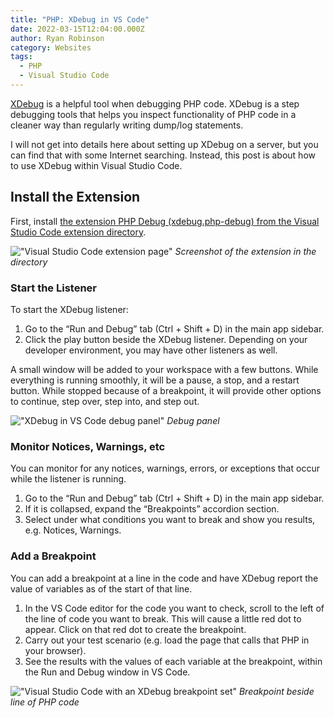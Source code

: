 ```yaml
---
title: "PHP: XDebug in VS Code"
date: 2022-03-15T12:04:00.000Z
author: Ryan Robinson
category: Websites
tags:
  - PHP
  - Visual Studio Code
---
```


[XDebug](https://xdebug.org/) is a helpful tool when debugging PHP code. XDebug is a step debugging tools that helps you inspect functionality of PHP code in a cleaner way than regularly writing dump/log statements.

I will not get into details here about setting up XDebug on a server, but you can find that with some Internet searching. Instead, this post is about how to use XDebug within Visual Studio Code.

## Install the Extension

First, install [the extension PHP Debug (xdebug.php-debug) from the Visual Studio Code extension directory](https://marketplace.visualstudio.com/items?itemName=xdebug.php-debug).

!["Visual Studio Code extension page"](/assets/img/2022/03/PHP-Debug-extension-page.png)
_Screenshot of the extension in the directory_

### Start the Listener

To start the XDebug listener:

1. Go to the “Run and Debug” tab (Ctrl + Shift + D) in the main app sidebar.
2. Click the play button beside the XDebug listener. Depending on your developer environment, you may have other listeners as well.

A small window will be added to your workspace with a few buttons. While everything is running smoothly, it will be a pause, a stop, and a restart button. While stopped because of a breakpoint, it will provide other options to continue, step over, step into, and step out.

!["XDebug in VS Code debug panel"](/assets/img/2022/03/Debug-panel.png)
_Debug panel_

### Monitor Notices, Warnings, etc

You can monitor for any notices, warnings, errors, or exceptions that occur while the listener is running.

1. Go to the “Run and Debug” tab (Ctrl + Shift + D) in the main app sidebar.
2. If it is collapsed, expand the “Breakpoints” accordion section.
3. Select under what conditions you want to break and show you results, e.g. Notices, Warnings.

### Add a Breakpoint

You can add a breakpoint at a line in the code and have XDebug report the value of variables as of the start of that line.

1. In the VS Code editor for the code you want to check, scroll to the left of the line of code you want to break. This will cause a little red dot to appear. Click on that red dot to create the breakpoint.
2. Carry out your test scenario (e.g. load the page that calls that PHP in your browser).
3. See the results with the values of each variable at the breakpoint, within the Run and Debug window in VS Code.

!["Visual Studio Code with an XDebug breakpoint set"](/assets/img/2022/03/XDebug-breakpoint.png)
_Breakpoint beside line of PHP code_
